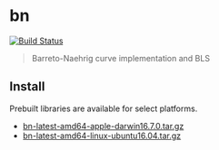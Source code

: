 # bn
[![Build Status](https://travis-ci.org/dfinity/bn.svg?branch=master)](https://travis-ci.org/dfinity/bn)

> Barreto-Naehrig curve implementation and BLS

## Install
Prebuilt libraries are available for select platforms.
* [bn-latest-amd64-apple-darwin16.7.0.tar.gz](https://s3-us-west-2.amazonaws.com/dfinity/crypto/bn/latest/bn-latest-amd64-apple-darwin16.7.0.tar.gz)
* [bn-latest-amd64-linux-ubuntu16.04.tar.gz](https://s3-us-west-2.amazonaws.com/dfinity/crypto/bn/latest/bn-latest-amd64-linux-ubuntu16.04.tar.gz)
